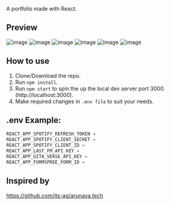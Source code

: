 A portfolio made with React.

## Preview

![image](https://github.com/pranshu05/pranshu05.vercel.app/assets/70943732/e10eae9a-be56-4c62-8801-60dbd305c090)
![image](https://github.com/pranshu05/pranshu05.vercel.app/assets/70943732/9679f47f-4db8-4a5b-acc8-a434996be998)
![image](https://github.com/pranshu05/pranshu05.vercel.app/assets/70943732/d95a41da-3abd-40a2-adf2-12ce60883102)
![image](https://github.com/pranshu05/pranshu05.vercel.app/assets/70943732/ee3bdefc-3989-425d-974b-6e7f98ba2f36)
![image](https://github.com/pranshu05/pranshu05.vercel.app/assets/70943732/90465a40-9be2-45c0-8a73-d00895040919)
![image](https://github.com/pranshu05/pranshu05.vercel.app/assets/70943732/14349b83-569a-44db-99bc-498a3e9c778d)

## How to use

1. Clone/Download the repo.
2. Run `npm install`.
3. Run `npm start` to spin the up the local dev server port 3000.(http://localhost:3000).
4. Make required changes in `.env file` to suit your needs.

## .env Example:

```js
REACT_APP_SPOTIFY_REFRESH_TOKEN =
REACT_APP_SPOTIFY_CLIENT_SECRET =
REACT_APP_SPOTIFY_CLIENT_ID =
REACT_APP_LAST_FM_API_KEY =
REACT_APP_GITA_VERSE_API_KEY =
REACT_APP_FORMSPREE_FORM_ID =
```

## Inspired by

https://github.com/its-ag/arunava.tech
